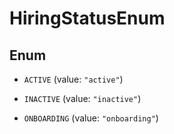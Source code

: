 

# HiringStatusEnum

## Enum


* `ACTIVE` (value: `"active"`)

* `INACTIVE` (value: `"inactive"`)

* `ONBOARDING` (value: `"onboarding"`)




